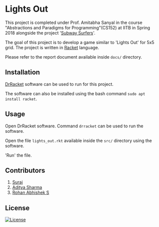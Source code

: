 # Lights Out
This project is completed under Prof. Amitabha Sanyal in the course "Abstractions and Paradigms for Programming"(CS152) at IITB in Spring 2018 alongside the project '[Subway Surfers](https://github.com/yadavsuraj20/Subway-Surfers)'.

The goal of this project is to develop a game similar to 'Lights Out' for 5x5 grid.
The project is written in [Racket](https://racket-lang.org/) language.

Please refer to the report document available inside `docs/` directory.

## Installation
[DrRacket](https://download.racket-lang.org/) software can be used to run for this project.

The software can also be installed using the bash command `sudo apt install racket`.

## Usage
Open DrRacket software. Command `drracket` can be used to run the software.

Open the file `lights_out.rkt` available inside the `src/` directory using the software.

'Run' the file.

## Contributors
1. [Suraj](https://github.com/yadavsuraj20)
2. [Aditya Sharma](https://github.com/adityasharma2000)
3. [Rohan Abhishek S](https://github.com/rohanabhishek)

## License
[![License](https://img.shields.io/badge/License-BSD%203--Clause-blue.svg)](https://opensource.org/licenses/BSD-3-Clause)